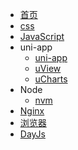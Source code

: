 - [首页](/)
- [css](/css/css.md)
- [JavaScript](/JavaScript/index.md)
- uni-app
    - [uni-app](/uni-app/uni-app.md)
    - [uView](/uni-app/uView.md)
    - [uCharts](/uni-app/uCharts.md)
- Node
    - [nvm](/node/nvm.md)
- [Nginx](/Nginx/Nginx.md)
- [浏览器](/browser/browser.md)
- [DayJs](/dayJs/dayjs.md)